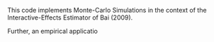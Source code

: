 This code implements Monte-Carlo Simulations in the context of the Interactive-Effects Estimator of Bai (2009).

Further, an empirical applicatio
